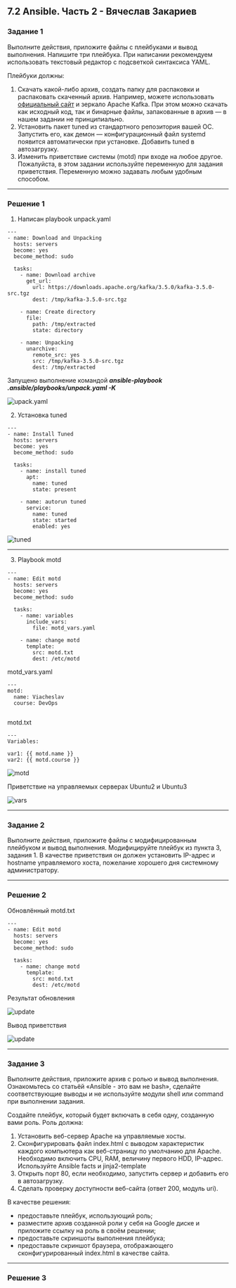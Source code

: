## 7.2 Ansible. Часть 2 - Вячеслав Закариев

### Задание 1

Выполните действия, приложите файлы с плейбуками и вывод выполнения.
Напишите три плейбука. При написании рекомендуем использовать текстовый редактор с подсветкой синтаксиса YAML.

Плейбуки должны:

1. Скачать какой-либо архив, создать папку для распаковки и распаковать скаченный архив. Например, можете использовать [официальный сайт](https://kafka.apache.org/downloads) и зеркало Apache Kafka. При этом можно скачать как исходный код, так и бинарные файлы, запакованные в архив — в нашем задании не принципиально.
2. Установить пакет tuned из стандартного репозитория вашей ОС. Запустить его, как демон — конфигурационный файл systemd появится автоматически при установке. Добавить tuned в автозагрузку.
3. Изменить приветствие системы (motd) при входе на любое другое. Пожалуйста, в этом задании используйте переменную для задания приветствия. Переменную можно задавать любым удобным способом.

---

### Решение 1

1. Написан playbook unpack.yaml

```
---
- name: Download and Unpacking
  hosts: servers
  become: yes
  become_method: sudo
  
  tasks:
    - name: Download archive
      get_url:
        url: https://downloads.apache.org/kafka/3.5.0/kafka-3.5.0-src.tgz
        dest: /tmp/kafka-3.5.0-src.tgz

    - name: Create directory
      file:
        path: /tmp/extracted
        state: directory

    - name: Unpacking
      unarchive:
        remote_src: yes
        src: /tmp/kafka-3.5.0-src.tgz
        dest: /tmp/extracted
```

Запущено выполнение командой ***ansible-playbook .ansible/playbooks/unpack.yaml -K***

![upack.yaml](https://github.com/SlavaZakariev/netology/blob/5d54807054a02a507a7510797c4b9fd0faf9791a/ci-cd/7.2_ansible_part2/resources/ansible2_1.2.jpg)

2. Установка tuned

```
---
- name: Install Tuned
  hosts: servers
  become: yes
  become_method: sudo
  
  tasks:
    - name: install tuned
      apt:
        name: tuned
        state: present

    - name: autorun tuned
      service:
        name: tuned
        state: started
        enabled: yes

```

![tuned](https://github.com/SlavaZakariev/netology/blob/e592719b036e3c99e081734d16137e7900725712/ci-cd/7.2_ansible_part2/resources/ansible2_2.1.jpg)

---

3. Playbook motd

```
---
- name: Edit motd
  hosts: servers
  become: yes
  become_method: sudo

  tasks:
    - name: variables
      include_vars:
        file: motd_vars.yaml

    - name: change motd
      template:
        src: motd.txt
        dest: /etc/motd

```

motd_vars.yaml

```
---
motd:
  name: Viacheslav
  course: DevOps
  
```

motd.txt

```
---
Variables:

var1: {{ motd.name }}
var2: {{ motd.course }}

```

![motd](https://github.com/SlavaZakariev/netology/blob/edb48e8665cd4a2fbebe88ce8a0a2fc21936a1dc/ci-cd/7.2_ansible_part2/resources/ansible2_3.1.jpg)

Приветствие на управляемых серверах Ubuntu2 и Ubuntu3

![vars](https://github.com/SlavaZakariev/netology/blob/edb48e8665cd4a2fbebe88ce8a0a2fc21936a1dc/ci-cd/7.2_ansible_part2/resources/ansible2_3.3.jpg)

---

### Задание 2

Выполните действия, приложите файлы с модифицированным плейбуком и вывод выполнения.
Модифицируйте плейбук из пункта 3, задания 1. В качестве приветствия он должен установить IP-адрес и hostname управляемого хоста, пожелание хорошего дня системному администратору.

---

### Решение 2

Обновлённый motd.txt

```
---
- name: Edit motd
  hosts: servers
  become: yes
  become_method: sudo

  tasks:
    - name: change motd
      template:
        src: motd.txt
        dest: /etc/motd

```
Результат обновления

![update](https://github.com/SlavaZakariev/netology/blob/4466ac74430003511f2358790c590ff7d6d89d5f/ci-cd/7.2_ansible_part2/resources/ansible2_4.1.jpg)

Вывод приветствия

![update](https://github.com/SlavaZakariev/netology/blob/4466ac74430003511f2358790c590ff7d6d89d5f/ci-cd/7.2_ansible_part2/resources/ansible2_4.2.jpg)

---

### Задание 3

Выполните действия, приложите архив с ролью и вывод выполнения.
Ознакомьтесь со статьёй «Ansible - это вам не bash», сделайте соответствующие выводы и не используйте модули shell или command при выполнении задания.

Создайте плейбук, который будет включать в себя одну, созданную вами роль. Роль должна:

1. Установить веб-сервер Apache на управляемые хосты.
2. Сконфигурировать файл index.html c выводом характеристик каждого компьютера как веб-страницу по умолчанию для Apache. Необходимо включить CPU, RAM, величину первого HDD, IP-адрес. Используйте Ansible facts и jinja2-template
3. Открыть порт 80, если необходимо, запустить сервер и добавить его в автозагрузку.
4. Сделать проверку доступности веб-сайта (ответ 200, модуль uri).

В качестве решения:

* предоставьте плейбук, использующий роль;
* разместите архив созданной роли у себя на Google диске и приложите ссылку на роль в своём решении;
* предоставьте скриншоты выполнения плейбука;
* предоставьте скриншот браузера, отображающего сконфигурированный index.html в качестве сайта.

---

### Решение 3
